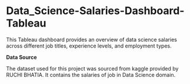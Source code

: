 # Data_Science-Salaries-Dashboard-Tableau
This Tableau dashboard provides an overview of data science salaries across different job titles, experience levels, and employment types.

**Data Source**

The dataset used for this project was sourced from kaggle provided by RUCHI BHATIA. It contains the salaries of job in Data Science domain.
